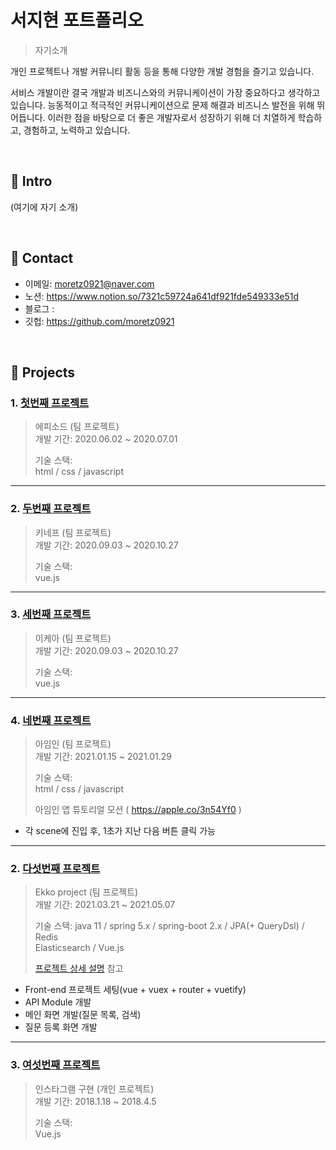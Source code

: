 # 서지현 포트폴리오
> 자기소개 

개인 프로젝트나 개발 커뮤니티 활동 등을 통해 다양한 개발 경험을 즐기고 있습니다. 

서비스 개발이란 결국 개발과 비즈니스와의 커뮤니케이션이 가장 중요하다고 생각하고 있습니다. 능동적이고 적극적인 커뮤니케이션으로 문제 해결과 비즈니스 발전을 위해 뛰어듭니다. 이러한 점을 바탕으로 더 좋은 개발자로서 성장하기 위해 더 치열하게 학습하고, 경험하고, 노력하고 있습니다.

</br>

## :pushpin: Intro
(여기에 자기 소개)

</br>

## :pushpin: Contact
- 이메일: moretz0921@naver.com
- 노션: https://www.notion.so/7321c59724a641df921fde549333e51d
- 블로그 : 
- 깃헙: https://github.com/moretz0921

</br>

## :pushpin: Projects

### 1. [첫번째 프로젝트](https://www.epsd.co.kr/main/)
> 에피소드 (팀 프로젝트)  
>개발 기간: 2020.06.02 ~ 2020.07.01  
>  
>기술 스택:  
> html / css / javascript  
>  

---


### 2. [두번째 프로젝트](http://doubledot.co.kr/kineff/g)
> 키네프 (팀 프로젝트)  
>개발 기간: 2020.09.03 ~ 2020.10.27  
>  
>기술 스택:  
> vue.js  
>  

---

### 3. [세번째 프로젝트](https://sustainability.ikea.kr/ko/?itm_campaign=sustainability&itm_element=main_mb1&itm_content=teasing)
> 이케아 (팀 프로젝트)  
>개발 기간: 2020.09.03 ~ 2020.10.27  
>  
>기술 스택:  
> vue.js  
>  

---

### 4. [네번째 프로젝트](http://doubledot.co.kr/imin/)
> 아임인 (팀 프로젝트)  
>개발 기간: 2021.01.15 ~ 2021.01.29  
>  
>기술 스택:  
> html / css / javascript  
>  
> 아임인 앱 튜토리얼 모션 ( https://apple.co/3n54Yf0 )
- 각 scene에 진입 후, 1초가 지난 다음 버튼 클릭 가능

---

### 2. [다섯번째 프로젝트](https://github.com/Ekko-ck/Ekko)
>Ekko project  (팀 프로젝트)  
>개발 기간: 2021.03.21 ~ 2021.05.07  
>  
>기술 스택: 
>java 11 / spring 5.x / spring-boot 2.x / JPA(+ QueryDsl) / Redis  
>Elasticsearch / Vue.js 
>  
>[프로젝트 상세 설명](https://github.com/Ekko-ck/Ekko) 참고

- Front-end 프로젝트 세팅(vue + vuex + router + vuetify)
- API Module 개발
- 메인 화면 개발(질문 목록, 검색)
- 질문 등록 화면 개발


---

### 3. [여섯번째 프로젝트]()
> 인스타그램 구현  (개인 프로젝트)  
>개발 기간: 2018.1.18 ~ 2018.4.5  
>  
>기술 스택:  
> Vue.js 
>  
